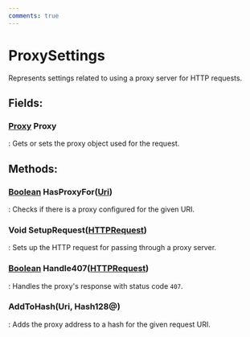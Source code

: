 ```yaml
---
comments: true
---
```

# ProxySettings

Represents settings related to using a proxy server for HTTP requests. 

## **Fields**:
### **[Proxy](../Proxies/Proxy.md) Proxy**
: Gets or sets the proxy object used for the request. 
## **Methods**:

### [Boolean](https://learn.microsoft.com/en-us/dotnet/api/System.Boolean) HasProxyFor([Uri](https://learn.microsoft.com/en-us/dotnet/api/System.Uri))
: Checks if there is a proxy configured for the given URI. 

### Void SetupRequest([HTTPRequest](../HTTP/HTTPRequest.md))
: Sets up the HTTP request for passing through a proxy server. 

### [Boolean](https://learn.microsoft.com/en-us/dotnet/api/System.Boolean) Handle407([HTTPRequest](../HTTP/HTTPRequest.md))
: Handles the proxy's response with status code `407`. 

### AddToHash(Uri, Hash128@)
: Adds the proxy address to a hash for the given request URI. 